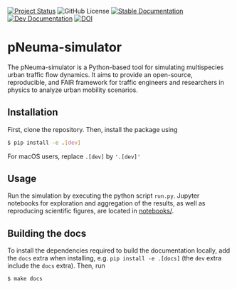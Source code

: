 
[![Project Status](https://img.shields.io/badge/status-under%20development-yellow)](https://github.com/EPFL-ENAC/pNeuma-simulator)
![GitHub License](https://img.shields.io/github/license/EPFL-ENAC/LUTS-pneuma-simulator)
[![Stable Documentation](https://img.shields.io/badge/docs-stable-blue.svg)](https://pneuma-simulator.readthedocs.io/en/stable/)
[![Dev Documentation](https://img.shields.io/badge/docs-dev-blue.svg)](https://pneuma-simulator.readthedocs.io/en/latest/)
[![DOI](https://zenodo.org/badge/844379821.svg)](https://doi.org/10.5281/zenodo.14625962)

# pNeuma-simulator

The pNeuma-simulator is a Python-based tool for simulating multispecies urban traffic flow dynamics. It aims to provide an open-source, reproducible, and FAIR framework for traffic engineers and researchers in physics to analyze urban mobility scenarios.

## Installation

First, clone the repository. Then, install the package using

```bash
$ pip install -e .[dev]
```

For macOS users, replace `.[dev]` by `'.[dev]'`

## Usage

Run the simulation by executing the python script `run.py`. Jupyter notebooks for exploration and aggregation of the results, as well as reproducing scientific figures, are located in [notebooks/](notebooks/).

## Building the docs

To install the dependencies required to build the documentation locally, add the `docs` extra when installing, e.g. `pip install -e .[docs]` (the `dev` extra include the `docs` extra). Then, run

```bash
$ make docs
```
